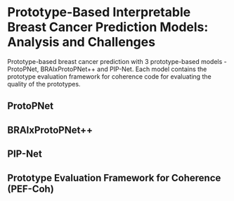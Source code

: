 # Prototype-Based Interpretable Breast Cancer Prediction Models: Analysis and Challenges

Prototype-based breast cancer prediction with 3 prototype-based models - ProtoPNet, BRAIxProtoPNet++ and PIP-Net.
Each model contains the prototype evaluation framework for coherence code for evaluating the quality of the prototypes.

## ProtoPNet

## BRAIxProtoPNet++

## PIP-Net

## Prototype Evaluation Framework for Coherence (PEF-Coh)
